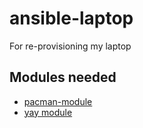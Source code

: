 # ansible-laptop
For re-provisioning my laptop

## Modules needed

* [pacman-module](http://docs.ansible.com/pacman_module.html)
* [yay module](https://github.com/mnussbaum/ansible-yay)
